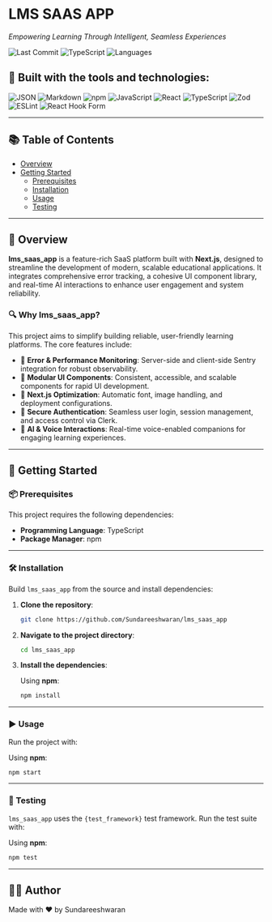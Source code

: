 # LMS SAAS APP

_Empowering Learning Through Intelligent, Seamless Experiences_

![Last Commit](https://img.shields.io/badge/last%20commit-yesterday-blue)
![TypeScript](https://img.shields.io/badge/typescript-89.5%25-blue)
![Languages](https://img.shields.io/badge/languages-3-blue)

## 🚀 Built with the tools and technologies:

![JSON](https://img.shields.io/badge/-JSON-informational?logo=json)
![Markdown](https://img.shields.io/badge/-Markdown-informational?logo=markdown)
![npm](https://img.shields.io/badge/-npm-CB3837?logo=npm&logoColor=white)
![JavaScript](https://img.shields.io/badge/-JavaScript-F7DF1E?logo=javascript&logoColor=black)
![React](https://img.shields.io/badge/-React-61DAFB?logo=react&logoColor=black)
![TypeScript](https://img.shields.io/badge/-TypeScript-3178C6?logo=typescript&logoColor=white)
![Zod](https://img.shields.io/badge/-Zod-3B82F6?logo=zod&logoColor=white)
![ESLint](https://img.shields.io/badge/-ESLint-4B32C3?logo=eslint&logoColor=white)
![React Hook Form](https://img.shields.io/badge/-React%20Hook%20Form-EC5990?logo=reacthookform&logoColor=white)

---

## 📚 Table of Contents

- [Overview](#overview)
- [Getting Started](#getting-started)
  - [Prerequisites](#prerequisites)
  - [Installation](#installation)
  - [Usage](#usage)
  - [Testing](#testing)

---

## 📖 Overview

**lms_saas_app** is a feature-rich SaaS platform built with **Next.js**, designed to streamline the development of modern, scalable educational applications. It integrates comprehensive error tracking, a cohesive UI component library, and real-time AI interactions to enhance user engagement and system reliability.

### 🔍 Why lms_saas_app?

This project aims to simplify building reliable, user-friendly learning platforms. The core features include:

- 🧩 **Error & Performance Monitoring**: Server-side and client-side Sentry integration for robust observability.
- 🧱 **Modular UI Components**: Consistent, accessible, and scalable components for rapid UI development.
- 🚀 **Next.js Optimization**: Automatic font, image handling, and deployment configurations.
- 🔐 **Secure Authentication**: Seamless user login, session management, and access control via Clerk.
- 🧠 **AI & Voice Interactions**: Real-time voice-enabled companions for engaging learning experiences.

---

## 🚀 Getting Started

### 📦 Prerequisites

This project requires the following dependencies:

- **Programming Language**: TypeScript
- **Package Manager**: npm

---

### 🛠️ Installation

Build `lms_saas_app` from the source and install dependencies:

1. **Clone the repository**:

   ```bash
   git clone https://github.com/Sundareeshwaran/lms_saas_app
   ```

2. **Navigate to the project directory**:

   ```bash
   cd lms_saas_app
   ```

3. **Install the dependencies**:

   Using **npm**:

   ```bash
   npm install
   ```

---

### ▶️ Usage

Run the project with:

Using **npm**:

```bash
npm start
```

---

### 🧪 Testing

`lms_saas_app` uses the `{test_framework}` test framework. Run the test suite with:

Using **npm**:

```bash
npm test
```

---

## 👨‍💻 Author

Made with ❤️ by Sundareeshwaran
